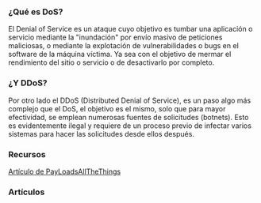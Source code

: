 ### ¿Qué es DoS?
El Denial of Service es un ataque cuyo objetivo es tumbar una aplicación o servicio mediante la "inundación" por envío masivo de peticiones maliciosas, o mediante la explotación de vulnerabilidades o bugs en el software de la máquina víctima. Ya sea con el objetivo de mermar el rendimiento del sitio o servicio o de desactivarlo por completo.
### ¿Y DDoS?
Por otro lado el DDoS (Distributed Denial of Service), es un paso algo más complejo que el DoS, el objetivo es el mismo, solo que para mayor efectividad, se emplean numerosas fuentes de solicitudes (botnets). Esto es evidentemente ilegal y requiere de un proceso previo de infectar varios sistemas para hacer las solicitudes desde ellos después.

### Recursos
[Artículo de PayLoadsAllTheThings](https://github.com/swisskyrepo/PayloadsAllTheThings/tree/master/Denial%20of%20Service)
### Artículos